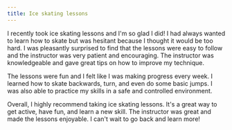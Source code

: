 ```yaml
---
title: Ice skating lessons
---
```


I recently took ice skating lessons and I'm so glad I did! I had always wanted to learn how to skate but was hesitant because I thought it would be too hard. I was pleasantly surprised to find that the lessons were easy to follow and the instructor was very patient and encouraging. The instructor was knowledgeable and gave great tips on how to improve my technique.

The lessons were fun and I felt like I was making progress every week. I learned how to skate backwards, turn, and even do some basic jumps. I was also able to practice my skills in a safe and controlled environment.

Overall, I highly recommend taking ice skating lessons. It's a great way to get active, have fun, and learn a new skill. The instructor was great and made the lessons enjoyable. I can't wait to go back and learn more!